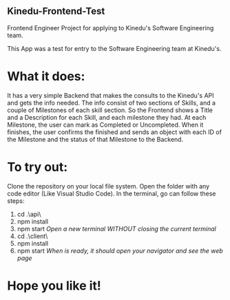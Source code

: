 ## Kinedu-Frontend-Test
Frontend Engineer Project for applying to Kinedu's Software Engineering team.

This App was a test for entry to the Software Engineering team at Kinedu's.

# What it does:
It has a very simple Backend that makes the consults to the Kinedu's API and gets the info needed.
The info consist of two sections of Skills, and a couple of Milestones of each skill section.
So the Frontend shows a Title and a Description for each Skill, and each milestone they had.
At each Milestone, the user can mark as Completed or Uncompleted.
When it finishes, the user confirms the finished and sends an object with each ID of the Milestone and the status of that Milestone to the Backend.

# To try out:
Clone the repository on your local file system.
Open the folder with any code editor (Like Visual Studio Code).
In the terminal, go can follow these steps:
1) cd .\api\
2) npm install
3) npm start
*Open a new terminal WITHOUT closing the current terminal*
4) cd .\client\
5) npm install
6) npm start
*When is ready, it should open your navigator and see the web page*

# Hope you like it!

